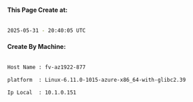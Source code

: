 
   
#### This Page Create at:

```bash

2025-05-31 - 20:40:05 UTC

```

#### Create By Machine:

```bash

Host Name : fv-az1922-877

platform  : Linux-6.11.0-1015-azure-x86_64-with-glibc2.39

Ip Local  : 10.1.0.151

```

